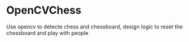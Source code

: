 # OpenCVChess
Use opencv to detecte chess and chessboard, design logic to reset the chessboard and play with people
